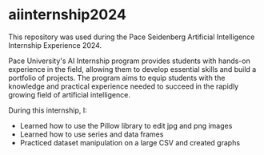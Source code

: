 # aiinternship2024

This repository was used during the Pace Seidenberg Artificial Intelligence Internship Experience 2024.

Pace University's AI Internship program provides students with hands-on experience in the field, allowing them to develop essential skills and build a portfolio of projects. The program aims to equip students with the knowledge and practical experience needed to succeed in the rapidly growing field of artificial intelligence.

During this internship, I:

- Learned how to use the Pillow library to edit jpg and png images
- Learned how to use series and data frames
- Practiced dataset manipulation on a large CSV and created graphs
